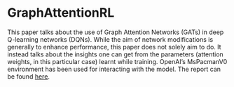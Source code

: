 # GraphAttentionRL
This paper talks about the use of Graph Attention Networks
(GATs) in deep Q-learning networks (DQNs). While the aim
of network modifications is generally to enhance performance, this paper does not solely aim to do. It instead talks
about the insights one can get from the parameters (attention weights, in this particular case) learnt while training.
OpenAI’s MsPacmanV0 environment has been used for interacting with the model.
The report can be found [here](COL868_Graph_Based_Attention_For_RL.pdf). 
